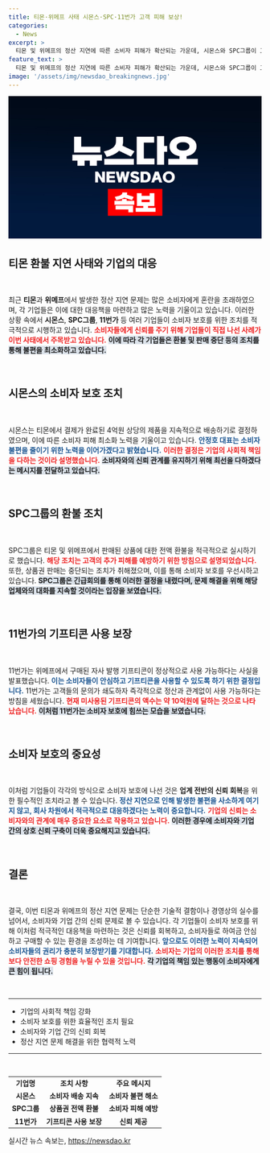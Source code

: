 ```yaml
---
title: 티몬·위메프 사태 시몬스·SPC·11번가 고객 피해 보상!
categories:
  - News
excerpt: >
  티몬 및 위메프의 정산 지연에 따른 소비자 피해가 확산되는 가운데, 시몬스와 SPC그룹이 고객 보호를 위한 긴급 조치를 발표했다. 이들은 소비자의 불편을 최소화하며, 문제 해결에 나설 것을 다짐했다.
feature_text: >
  티몬 및 위메프의 정산 지연에 따른 소비자 피해가 확산되는 가운데, 시몬스와 SPC그룹이 고객 보호를 위한 긴급 조치를 발표했다. 이들은 소비자의 불편을 최소화하며, 문제 해결에 나설 것을 다짐했다.
image: '/assets/img/newsdao_breakingnews.jpg'
---
```


<p><img src="/assets/img/newsdao_breakingnews.jpg" alt="pcversion 속보" /></p>

<h2 data-ke-size="size26">티몬 환불 지연 사태와 기업의 대응</h2>

<p data-ke-size="size16">&nbsp;</p>

<p>최근 <strong>티몬</strong>과 <strong>위메프</strong>에서 발생한 정산 지연 문제는 많은 소비자에게 혼란을 초래하였으며, 각 기업들은 이에 대한 대응책을 마련하고 많은 노력을 기울이고 있습니다. 이러한 상황 속에서 <strong>시몬스</strong>, <strong>SPC그룹</strong>, <strong>11번가</strong> 등 여러 기업들이 소비자 보호를 위한 조치를 적극적으로 시행하고 있습니다. <b><span style="color: #ee2323;">소비자들에게 신뢰를 주기 위해 기업들이 직접 나선 사례가 이번 사태에서 주목받고 있습니다.</span></b> <b><span style="background-color: #21538527;">이에 따라 각 기업들은 환불 및 판매 중단 등의 조치를 통해 불편을 최소화하고 있습니다.</span></b> </p>

<p data-ke-size="size16">&nbsp;</p>

<h2 data-ke-size="size26">시몬스의 소비자 보호 조치</h2>

<p data-ke-size="size16">&nbsp;</p>

<p>시몬스는 티몬에서 결제가 완료된 4억원 상당의 제품을 지속적으로 배송하기로 결정하였으며, 이에 따른 소비자 피해 최소화 노력을 기울이고 있습니다. <b><span style="color: #1a5490;">안정호 대표는 소비자 불편을 줄이기 위한 노력을 이어가겠다고 밝혔습니다.</span></b> <b><span style="color: #ee2323;">이러한 결정은 기업의 사회적 책임을 다하는 것이라 설명했습니다.</span></b> <b><span style="background-color: #21538527;">소비자와의 신뢰 관계를 유지하기 위해 최선을 다하겠다는 메시지를 전달하고 있습니다.</span></b> </p>

<p data-ke-size="size16">&nbsp;</p>

<h2 data-ke-size="size26">SPC그룹의 환불 조치</h2>

<p data-ke-size="size16">&nbsp;</p>

<p>SPC그룹은 티몬 및 위메프에서 판매된 상품에 대한 전액 환불을 적극적으로 실시하기로 했습니다. <b><span style="color: #ee2323;">해당 조치는 고객의 추가 피해를 예방하기 위한 방침으로 설명되었습니다.</span></b> 또한, 상품권 판매는 중단되는 조치가 취해졌으며, 이를 통해 소비자 보호를 우선시하고 있습니다. <b><span style="background-color: #21538527;">SPC그룹은 긴급회의를 통해 이러한 결정을 내렸다며, 문제 해결을 위해 해당 업체와의 대화를 지속할 것이라는 입장을 보였습니다.</span></b> </p>

<p data-ke-size="size16">&nbsp;</p>

<h2 data-ke-size="size26">11번가의 기프티콘 사용 보장</h2>

<p data-ke-size="size16">&nbsp;</p>

<p>11번가는 위메프에서 구매된 자사 발행 기프티콘이 정상적으로 사용 가능하다는 사실을 발표했습니다. <b><span style="color: #1a5490;">이는 소비자들이 안심하고 기프티콘을 사용할 수 있도록 하기 위한 결정입니다.</span></b> 11번가는 고객들의 문의가 쇄도하자 즉각적으로 정산과 관계없이 사용 가능하다는 방침을 세웠습니다. <b><span style="color: #ee2323;">현재 미사용된 기프티콘의 액수는 약 10억원에 달하는 것으로 나타났습니다.</span></b> <b><span style="background-color: #21538527;">이처럼 11번가는 소비자 보호에 힘쓰는 모습을 보였습니다.</span></b> </p>

<p data-ke-size="size16">&nbsp;</p>

<h2 data-ke-size="size26">소비자 보호의 중요성</h2>

<p data-ke-size="size16">&nbsp;</p>

<p>이처럼 기업들이 각각의 방식으로 소비자 보호에 나선 것은 <strong>업계 전반의 신뢰 회복</strong>을 위한 필수적인 조치라고 볼 수 있습니다. <b><span style="color: #1a5490;">정산 지연으로 인해 발생한 불편을 사소하게 여기지 않고, 회사 차원에서 적극적으로 대응하겠다는 노력이 중요합니다.</span></b> <b><span style="color: #ee2323;">기업의 신뢰는 소비자와의 관계에 매우 중요한 요소로 작용하고 있습니다.</span></b> <b><span style="background-color: #21538527;">이러한 경우에 소비자와 기업 간의 상호 신뢰 구축이 더욱 중요해지고 있습니다.</span></b>  </p>

<p data-ke-size="size16">&nbsp;</p>

<h2 data-ke-size="size26">결론</h2>

<p data-ke-size="size16">&nbsp;</p>

<p>결국, 이번 티몬과 위메프의 정산 지연 문제는 단순한 기술적 결함이나 경영상의 실수를 넘어서, 소비자와 기업 간의 신뢰 문제로 볼 수 있습니다. 각 기업들이 소비자 보호를 위해 이처럼 적극적인 대응책을 마련하는 것은 신뢰를 회복하고, 소비자들로 하여금 안심하고 구매할 수 있는 환경을 조성하는 데 기여합니다. <b><span style="color: #1a5490;">앞으로도 이러한 노력이 지속되어 소비자들의 권리가 충분히 보장받기를 기대합니다.</span></b> <b><span style="color: #ee2323;">소비자는 기업의 이러한 조치를 통해 보다 안전한 쇼핑 경험을 누릴 수 있을 것입니다.</span></b> <b><span style="background-color: #21538527;">각 기업의 책임 있는 행동이 소비자에게 큰 힘이 됩니다.</span></b></p>

<p data-ke-size="size16">&nbsp;</p>

<hr>

<ul>
<li>기업의 사회적 책임 강화</li>
<li>소비자 보호를 위한 효율적인 조치 필요</li>
<li>소비자와 기업 간의 신뢰 회복</li>
<li>정산 지연 문제 해결을 위한 협력적 노력</li>
</ul>

<hr>

<p data-ke-size="size16">&nbsp;</p>

<table>
<tr>
<td style="text-align: center; height: 17px;"><b>기업명</b></td>
<td style="text-align: center; height: 17px;"><b>조치 사항</b></td>
<td style="text-align: center; height: 17px;"><b>주요 메시지</b></td>
</tr>
<tr>
<td style="text-align: center; height: 17px;"><b>시몬스</b></td>
<td style="text-align: center; height: 17px;"><b>소비자 배송 지속</b></td>
<td style="text-align: center; height: 17px;"><b>소비자 불편 해소</b></td>
</tr>
<tr>
<td style="text-align: center; height: 17px;"><b>SPC그룹</b></td>
<td style="text-align: center; height: 17px;"><b>상품권 전액 환불</b></td>
<td style="text-align: center; height: 17px;"><b>소비자 피해 예방</b></td>
</tr>
<tr>
<td style="text-align: center; height: 17px;"><b>11번가</b></td>
<td style="text-align: center; height: 17px;"><b>기프티콘 사용 보장</b></td>
<td style="text-align: center; height: 17px;"><b>신뢰 제공</b></td>
</tr>
</table>
실시간 뉴스 속보는, <a href="https://newsdao.kr" rel="dofollow">https://newsdao.kr</a>


